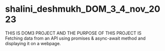 # shalini_deshmukh_DOM_3_4_nov_2023

THIS IS DOM3 PROJECT AND THE PURPOSE OF THIS PROJECT IS   
Fetching data from an API using promises & async-await method and displaying it on a webpage.

